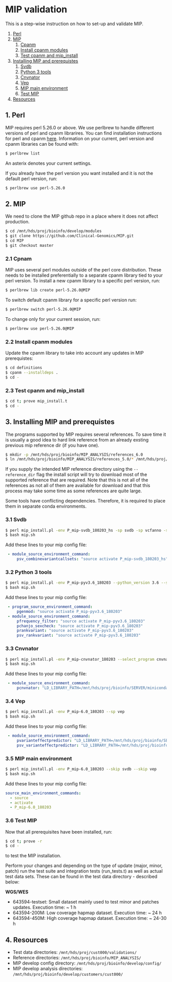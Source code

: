# MIP validation
This is a step-wise instruction on how to set-up and validate MIP.

   1. [Perl](#1-perl)
   1. [MIP](#2-mip)
       1. [Cpanm](#21-cpanm)   
       1. [Install cpanm modules](#22-install-cpanm-modules)
       1. [Test cpanm and mip_install](#23-test-cpanm-and-mip_install)
   1. [Installing MIP and prerequistes](#3-installing-mip-and-prerequistes)
       1. [Svdb](#31-svdb)
       1. [Python 3 tools](#32-python-3-tools)
       1. [Cnvnator](#33-cnvnator)
       1. [Vep](#34-vep)
       1. [MIP main environment](#35-mip-main-environment)
       1. [Test MIP](#36-test-mip)
   1.  [Resources](#4-resources)

## 1. Perl
MIP requires perl 5.26.0 or above. We use perlbrew to handle different versions of perl and cpanm librarires. You can find installation instructions for perl and cpanm [here](https://github.com/Clinical-Genomics/development/blob/master/perl/installation/installation.md). Information on your current, perl version and cpanm libraries can be found with:
```Bash
$ perlbrew list
```
An asterix denotes your current settings.

If you already have the perl version you want installed and it is not the default perl version, run:
```Bash
$ perlbrew use perl-5.26.0
```

## 2. MIP
We need to clone the MIP github repo in a place where it does not affect production.
```Bash
$ cd /mnt/hds/proj/bioinfo/develop/modules
$ git clone https://github.com/Clinical-Genomics/MIP.git
$ cd MIP
$ git checkout master
```

### 2.1 Cpnam 
MIP uses several perl modules outside of the perl core distribution. These needs to be installed preferentially to a separate cpanm library tied to your perl version. To install a new cpanm library to a specific perl version, run:
```Bash
$ perlbrew lib create perl-5.26.0@MIP
```
To switch default cpanm library for a specific perl version run:
```Bash
$ perlbrew switch perl-5.26.0@MIP
```
To change only for your current session, run:
```Bash
$ perlbrew use perl-5.26.0@MIP
```

### 2.2 Install cpanm modules
Update the cpanm library to take into account any updates in MIP prerequistes:
```Bash
$ cd definitions
$ cpanm --installdeps .
$ cd -
```

### 2.3 Test cpanm and mip_install
```Bash
$ cd t; prove mip_install.t
$ cd -
```

## 3. Installing MIP and prerequistes
The programs supported by MIP requires several references. To save time it is usually a good idea to hard link reference from an already exsting previous mip reference dir (if you have one).
```Bash
$ mkdir -p /mnt/hds/proj/bioinfo/MIP_ANALYSIS/references_6.0
$ ln /mnt/hds/proj/bioinfo/MIP_ANALYSIS/references_5.0/* /mnt/hds/proj/bioinfo/MIP_ANALYSIS/references_6.0
```

If you supply the intended MIP reference directory using the `--reference_dir` flag the install script will try to download most of the supported reference that are required. Note that this is not all of the references as not all of them are available for download and that this process may take some time as some references are quite large. 

Some tools have conflicting dependencies. Therefore, it is required to place them in separate conda environments.

### 3.1 Svdb 
```Bash
$ perl mip_install.pl -env P_mip-svdb_180203_hs -sp svdb -sp vcfanno -sp vt -sp bcftools -sp htslib -sp picard
$ bash mip.sh
```
Add these lines to your mip config file:
```YAML
 - module_source_environment_command:
     psv_combinevariantcallsets: "source activate P_mip-svdb_180203_hs"
```

### 3.2 Python 3 tools
```Bash
$ perl mip_install.pl -env P_mip-pyv3.6_180203 --python_version 3.6 --select_program genmod --select_program chanjo --select_program variant_integrity
$ bash mip.sh
```
Add these lines to your mip config file:
```YAML
 - program_source_environment_command:
     pgenmod: "source activate P_mip-pyv3.6_180203"
 - module_source_environment_command:
     pfrequency_filter: "source activate P_mip-pyv3.6_180203"
     pchanjo_sexcheck: "source activate P_mip-pyv3.6_180203"
     prankvariant: "source activate P_mip-pyv3.6_180203"
     psv_rankvariant: "source activate P_mip-pyv3.6_180203"
```

### 3.3 Cnvnator
```Bash
$ perl mip_install.pl -env P_mip-cnvnator_180203 --select_program cnvnator
$ bash mip.sh
```
Add these lines to your mip config file:
```YAML
 - module_source_environment_command:
     pcnvnator: "LD_LIBRARY_PATH=/mnt/hds/proj/bioinfo/SERVER/miniconda/lib/:$LD_LIBRARY_PATH; export LD_LIBRARY_PATH; source /mnt/hds/proj/bioinfo/SERVER/miniconda/envs/mip_cnvnator/root/bin/thisroot.sh; source activate P_mip-cnvnator_180203"        
```

### 3.4 Vep
```Bash
$ perl mip_install.pl -env P_mip-6.0_180203 --sp vep
$ bash mip.sh
```
Add these lines to your mip config file:
```YAML
 - module_source_environment_command:
     pvarianteffectpredictor: "LD_LIBRARY_PATH=/mnt/hds/proj/bioinfo/SERVER/miniconda/envs/P_mip-vep_180203/lib/:$LD_LIBRARY_PATH; export LD_LIBRARY_PATH; source activate P_mip-vep_180203"
     psv_varianteffectpredictor: "LD_LIBRARY_PATH=/mnt/hds/proj/bioinfo/SERVER/miniconda/envs/P_mip-vep_180203/lib/:$LD_LIBRARY_PATH; export LD_LIBRARY_PATH; source activate P_mip-vep_180203"
```
### 3.5 MIP main environment
```Bash
$ perl mip_install.pl -env P_mip-6.0_180203 --skip svdb --skip vep
$ bash mip.sh
```
Add these lines to your mip config file:
```YAML
source_main_environment_commands:
  - source
  - activate
  - P_mip-6.0_180203
```

### 3.6 Test MIP
Now that all prerequisites have been installed, run:
```Bash
$ cd t; prove -r
$ cd -
```
to test the MIP installation.

Perform your changes and depending on the type of update (major, minor, patch) run the test suite and integration tests (run_tests.t) as well as actual test data sets. These can be found in the test data directory - described below:

**WGS/WES**
- 643594-testset: Small dataset mainly used to test minor and patches updates. Execution time: ~ 1 h
- 643594-200M: Low coverage hapmap dataset. Execution time: ~ 24 h
- 643594-450M: High coverage hapmap dataset. Execution time: ~ 24-30 h

## 4. Resources
  - Test data directories: `/mnt/hds/proj/cust000/validations/`
  - Reference directories: `/mnt/hds/proj/bioinfo/MIP_ANALYSIS/`
  - MIP develop config directory: `/mnt/hds/proj/bioinfo/develop/config/`
  - MIP develop analysis directories: `/mnt/hds/proj/bioinfo/develop/customers/cust000/` 

